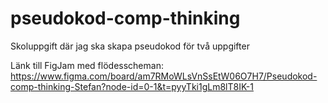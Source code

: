 # pseudokod-comp-thinking
Skoluppgift där jag ska skapa pseudokod för två uppgifter

Länk till FigJam med flödesscheman: https://www.figma.com/board/am7RMoWLsVnSsEtW06O7H7/Pseudokod-comp-thinking-Stefan?node-id=0-1&t=pyyTki1gLm8lT8IK-1